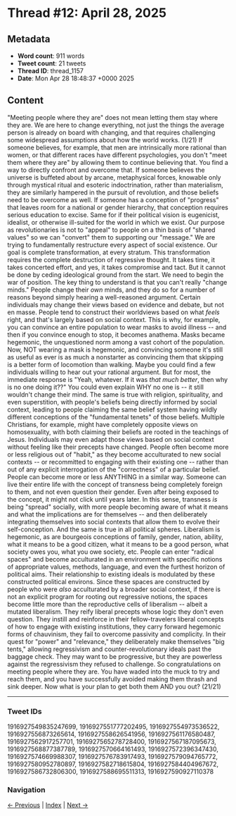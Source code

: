 # Thread #12: April 28, 2025

## Metadata
- **Word count**: 911 words
- **Tweet count**: 21 tweets
- **Thread ID**: thread_1157
- **Date**: Mon Apr 28 18:48:37 +0000 2025

## Content

"Meeting people where they are" does not mean letting them stay where they are. We are here to change everything, not just the things the average person is already on board with changing, and that requires challenging some widespread assumptions about how the world works. (1/21) If someone believes, for example, that men are intrinsically more rational than women, or that different races have different psychologies, you don't "meet them where they are" by allowing them to continue believing that. You find a way to directly confront and overcome that. If someone believes the universe is buffeted about by arcane, metaphysical forces, knowable only through mystical ritual and esoteric indoctrination, rather than materialism, they are similarly hampered in the pursuit of revolution, and those beliefs need to be overcome as well. If someone has a conception of "progress" that leaves room for a national or gender hierarchy, that conception requires serious education to excise. Same for if their political vision is eugenicist, idealist, or otherwise ill-suited for the world in which we exist. Our purpose as revolutionaries is not to "appeal" to people on a thin basis of "shared values" so we can "convert" them to supporting our "message." We are trying to fundamentally restructure every aspect of social existence. Our goal is complete transformation, at every stratum. This transformation requires the complete destruction of regressive thought. It takes time, it takes concerted effort, and yes, it takes compromise and tact. But it cannot be done by ceding ideological ground from the start. We need to begin the war of position. The key thing to understand is that you can't really "change minds." People change their *own* minds, and they do so for a number of reasons beyond simply hearing a well-reasoned argument. Certain individuals may change their views based on evidence and debate, but not en masse. People tend to construct their worldviews based on what *feels* right, and that's largely based on social context. This is why, for example, you can convince an entire population to wear masks to avoid illness -- and then if you convince enough to stop, it becomes anathema. Masks became hegemonic, the unquestioned norm among a vast cohort of the population. Now, NOT wearing a mask is hegemonic, and convincing someone it's still as useful as ever is as much a nonstarter as convincing them that skipping is a better form of locomotion than walking. Maybe you could find a few individuals willing to hear out your rational argument. But for most, the immediate response is "Yeah, whatever. If it was *that much better*, then why is no one doing it??" You could even explain WHY no one is -- it still wouldn't change their mind. The same is true with religion, spirituality, and even superstition, with people's beliefs being directly informed by social context, leading to people claiming the same belief system having wildly different conceptions of the "fundamental tenets" of those beliefs. Multiple Christians, for example, might have completely opposite views on homosexuality, with both claiming their beliefs are rooted in the teachings of Jesus. Individuals may even adapt those views based on social context without feeling like their precepts have changed. People often become more or less religious out of "habit," as they become acculturated to new social contexts -- or recommitted to engaging with their existing one -- rather than out of any explicit interrogation of the "correctness" of a particular belief. People can become more or less ANYTHING in a similar way. Someone can live their entire life with the concept of transness being completely foreign to them, and not even question their gender. Even after being exposed to the concept, it might not click until years later. In this sense, transness *is* being "spread" socially, with more people becoming aware of what it means and what the implications are for themselves -- and then deliberately integrating themselves into social contexts that allow them to evolve their self-conception. And the same is true in all political spheres. Liberalism is hegemonic, as are bourgeois conceptions of family, gender, nation, ability, what it means to be a good citizen, what it means to be a good person, what society owes you, what you owe society, etc. People can enter "radical spaces" and become acculturated in an environment with specific notions of appropriate values, methods, language, and even the furthest horizon of political aims. Their relationship to existing ideals is modulated by these constructed political environs. Since these spaces are constructed by people who were *also* acculturated by a broader social context, if there is not an explicit program for rooting out regressive notions, the spaces become little more than the reproductive cells of liberalism -- albeit a mutated liberalism. They reify liberal precepts whose logic they don't even question. They instill and reinforce in their fellow-travelers liberal concepts of how to engage with existing institutions, they carry forward hegemonic forms of chauvinism, they fail to overcome passivity and complicity. In their quest for "power" and "relevance," they deliberately make themselves "big tents," allowing regressivism and counter-revolutionary ideals past the baggage check. They may want to be progressive, but they are powerless against the regressivism they refused to challenge. So congratulations on meeting people where they are. You have waded into the muck to try and reach them, and you have successfully avoided making them thrash and sink deeper. Now what is your plan to get both them AND you out? (21/21)

---

### Tweet IDs
1916927549835247699, 1916927551777202495, 1916927554973536522, 1916927556873265614, 1916927558626541956, 1916927561176580487, 1916927562917257701, 1916927565278728400, 1916927567187095673, 1916927568877387789, 1916927570664161493, 1916927572396347430, 1916927574669988307, 1916927576783917493, 1916927579094765772, 1916927580952780897, 1916927582718615804, 1916927584404967672, 1916927586732806300, 1916927588695511313, 1916927590927110378

### Navigation
[← Previous](#011) | [Index](index.md) | [Next →](#013)
